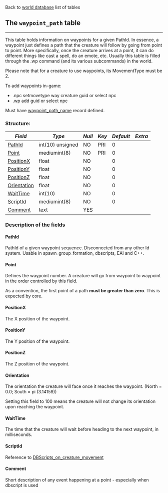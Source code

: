 Back to [world database](https://github.com/cmangos/issues/wiki/mangosdb_struct) list of tables

## The `waypoint_path` table
***
This table holds information on waypoints for a given PathId. In essence, a waypoint just defines a path that the creature will follow by going from point to point. More specifically, once the creature arrives at a point, it can do different things like cast a spell, do an emote, etc. Usually this table is filled through the .wp command (and its various subcommands) in the world.

Please note that for a creature to use waypoints, its MovementType must be 2.

To add waypoints in-game:
- .npc setmovetype way creature guid or select npc
- .wp add guid or select npc

Must have [waypoint_path_name](https://github.com/cmangos/issues/wiki/waypoint_path_name) record defined.

### Structure:

*Field* | *Type* | *Null* | *Key* | *Default* | *Extra*
------------ | ------------- | -----------  | -----------  | -----------  | -----------
[PathId](https://github.com/cmangos/issues/wiki/creature_movement#id)|int(10) unsigned|NO|PRI|0||
[Point](https://github.com/cmangos/issues/wiki/creature_movement#point)|mediumint(8)|NO|PRI|0||
[PositionX](https://github.com/cmangos/issues/wiki/creature_movement#position_x)|float|NO||0||
[PositionY](https://github.com/cmangos/issues/wiki/creature_movement#position_y)|float|NO||0||
[PositionZ](https://github.com/cmangos/issues/wiki/creature_movement#position_z)|float|NO||0||
[Orientation](https://github.com/cmangos/issues/wiki/creature_movement#orentation)|float|NO||0||
[WaitTime](https://github.com/cmangos/issues/wiki/creature_movement#waittime)|int(10)|NO||0||
[ScriptId](https://github.com/cmangos/issues/wiki/creature_movement#script_id)|mediumint(8)|NO||0||
[Comment](https://github.com/cmangos/issues/wiki/creature_movement#comment)|text|YES||||


### Description of the fields

#### PathId
PathId of a given waypoint sequence. Disconnected from any other Id system. Usable in spawn_group_formation, dbscripts, EAI and C++.

#### Point

Defines the waypoint number. A creature will go from waypoint to waypoint in the order controlled by this field.

As a convention, the first point of a path **must be greater than zero**. This is expected by core.
#### PositionX

The X position of the waypoint.

#### PositionY

The Y position of the waypoint.

#### PositionZ

The Z position of the waypoint.

#### Orientation

The orientation the creature will face once it reaches the waypoint. 
(North = 0.0; South = pi (3.14159))  

Setting this field to 100 means the creature will not change its orientation upon reaching the waypoint.

#### WaitTime

The time that the creature will wait before heading to the next waypoint, in milliseconds.

#### ScriptId

Reference to [DBScripts_on_creature_movement](https://github.com/cmangos/issues/wiki/DBScripts_on_creature_movement)

#### Comment

Short description of any event happening at a point - especially when dbscript is used

